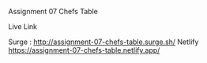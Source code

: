 

Assignment 07 Chefs Table

Live Link

Surge : http://assignment-07-chefs-table.surge.sh/
Netlify https://assignment-07-chefs-table.netlify.app/
